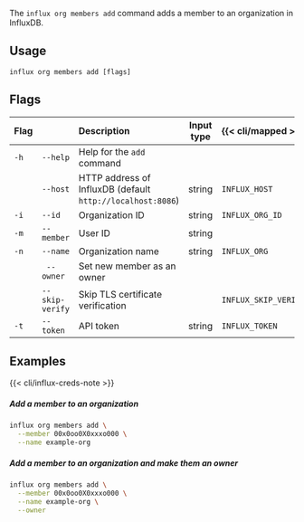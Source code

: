 
The `influx org members add` command adds a member to an organization in InfluxDB.

## Usage
```
influx org members add [flags]
```

## Flags
| Flag |                 | Description                                                | Input type | {{< cli/mapped >}}   |
| :--- | :-------------- | :--------------------------------------------------------- | :--------: | :------------------- |
| `-h` | `--help`        | Help for the `add` command                                 |            |                      |
|      | `--host`        | HTTP address of InfluxDB (default `http://localhost:8086`) |   string   | `INFLUX_HOST`        |
| `-i` | `--id`          | Organization ID                                            |   string   | `INFLUX_ORG_ID`      |
| `-m` | `--member`      | User ID                                                    |   string   |                      |
| `-n` | `--name`        | Organization name                                          |   string   | `INFLUX_ORG`         |
|      | ` --owner`      | Set new member as an owner                                 |            |                      |
|      | `--skip-verify` | Skip TLS certificate verification                          |            | `INFLUX_SKIP_VERIFY` |
| `-t` | `--token`       | API token                                                  |   string   | `INFLUX_TOKEN`       |

## Examples

{{< cli/influx-creds-note >}}

##### Add a member to an organization
```sh
influx org members add \
  --member 00x0oo0X0xxxo000 \
  --name example-org
```

##### Add a member to an organization and make them an owner
```sh
influx org members add \
  --member 00x0oo0X0xxxo000 \
  --name example-org \
  --owner
```
